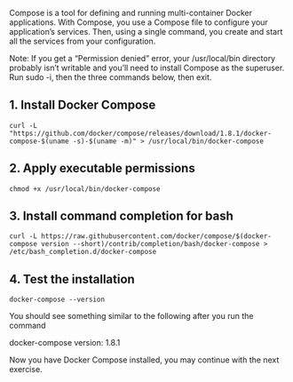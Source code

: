 Compose is a tool for defining and running multi-container Docker applications. With Compose, you use a Compose file to configure your application’s services. Then, using a single command, you create and start all the services from your configuration.

Note: If you get a “Permission denied” error, your /usr/local/bin directory probably isn’t writable and you’ll need to install Compose as the superuser. Run sudo -i, then the three commands below, then exit.

## 1. Install Docker Compose

```
curl -L "https://github.com/docker/compose/releases/download/1.8.1/docker-compose-$(uname -s)-$(uname -m)" > /usr/local/bin/docker-compose
```

## 2. Apply executable permissions
```
chmod +x /usr/local/bin/docker-compose
```

## 3. Install command completion for bash
```
curl -L https://raw.githubusercontent.com/docker/compose/$(docker-compose version --short)/contrib/completion/bash/docker-compose > /etc/bash_completion.d/docker-compose
```

## 4. Test the installation
```
docker-compose --version
```

You should see something similar to the following after you run the command

docker-compose version: 1.8.1


Now you have Docker Compose installed, you may continue with the next exercise.